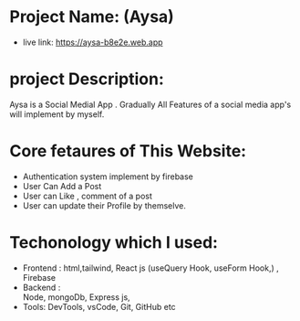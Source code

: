 # Project Name: (Aysa)

- live link: https://aysa-b8e2e.web.app

# project Description:

Aysa is a Social Medial App . Gradually All Features of a social media app's will implement by myself.

# Core fetaures of This Website:

- Authentication system implement by firebase
- User Can Add a Post
- User can Like , comment of a post
- User can update their Profile by themselve.

# Techonology which I used:

- Frontend :
  html,tailwind, React js (useQuery Hook, useForm Hook,) , Firebase
- Backend :  
   Node, mongoDb, Express js,
- Tools:
  DevTools, vsCode, Git, GitHub etc

